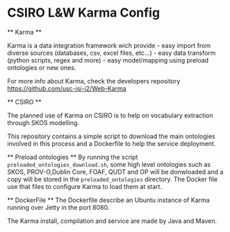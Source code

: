 CSIRO L&W Karma Config
======================

** Karma **

Karma is a data integration framework wich provide
	- easy import from diverse sources (databases, csv, excel files, etc...)
	- easy data transform (python scripts, regex and more)
	- easy model/mapping using preload ontologies or new ones.

For more info about Karma, check the developers repository https://github.com/usc-isi-i2/Web-Karma

** CSIRO **

The planned use of Karma on CSIRO is to help on vocabulary extraction through SKOS modelling.

This repository contains a simple script to download the main ontologies involved in this process and a Dockerfile to help the service deployment.


** Preload ontologies **
By running the script ```preloaded_ontologies_download.sh```, some high level ontologies such as SKOS, PROV-O,Dublin Core, FOAF, QUDT and OP will be donwloaded and a copy will be stored in the ```preloaded_ontologies``` directory. The Docker file use that files to configure Karma to load them at start.

** DockerFile **
The Dockerfile describe an Ubuntu instance of Karma running over Jetty in the port 8080.

The Karma install, compilation and service are made by Java and Maven.
